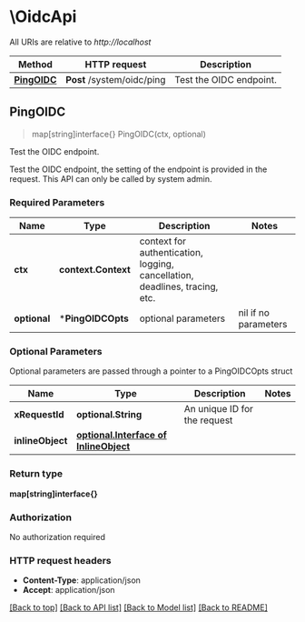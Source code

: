 # \OidcApi

All URIs are relative to *http://localhost*

Method | HTTP request | Description
------------- | ------------- | -------------
[**PingOIDC**](OidcApi.md#PingOIDC) | **Post** /system/oidc/ping | Test the OIDC endpoint.



## PingOIDC

> map[string]interface{} PingOIDC(ctx, optional)

Test the OIDC endpoint.

Test the OIDC endpoint, the setting of the endpoint is provided in the request.  This API can only be called by system admin. 

### Required Parameters


Name | Type | Description  | Notes
------------- | ------------- | ------------- | -------------
**ctx** | **context.Context** | context for authentication, logging, cancellation, deadlines, tracing, etc.
 **optional** | ***PingOIDCOpts** | optional parameters | nil if no parameters

### Optional Parameters

Optional parameters are passed through a pointer to a PingOIDCOpts struct


Name | Type | Description  | Notes
------------- | ------------- | ------------- | -------------
 **xRequestId** | **optional.String**| An unique ID for the request | 
 **inlineObject** | [**optional.Interface of InlineObject**](InlineObject.md)|  | 

### Return type

**map[string]interface{}**

### Authorization

No authorization required

### HTTP request headers

- **Content-Type**: application/json
- **Accept**: application/json

[[Back to top]](#) [[Back to API list]](../README.md#documentation-for-api-endpoints)
[[Back to Model list]](../README.md#documentation-for-models)
[[Back to README]](../README.md)

